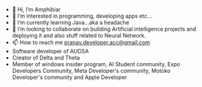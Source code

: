 - 👋 Hi, I’m Amphibiar
- 👀 I’m interested in programming, developing apps etc...
- 🌱 I’m currently learning Java...aka a headache
- 💞️ I’m looking to collaborate on building Artificial intelligence projects and deploying it and also stuff related to Neural Network.
- 📫 How to reach me pranav.developer.acc@gmail.com
- Software developer of AUDSA
- Creator of Delta and Theta
- Member of windows insider program, AI Student community, Expo Developers Community, Meta Developer's community, Motoko Developer's community and Apple Developer


